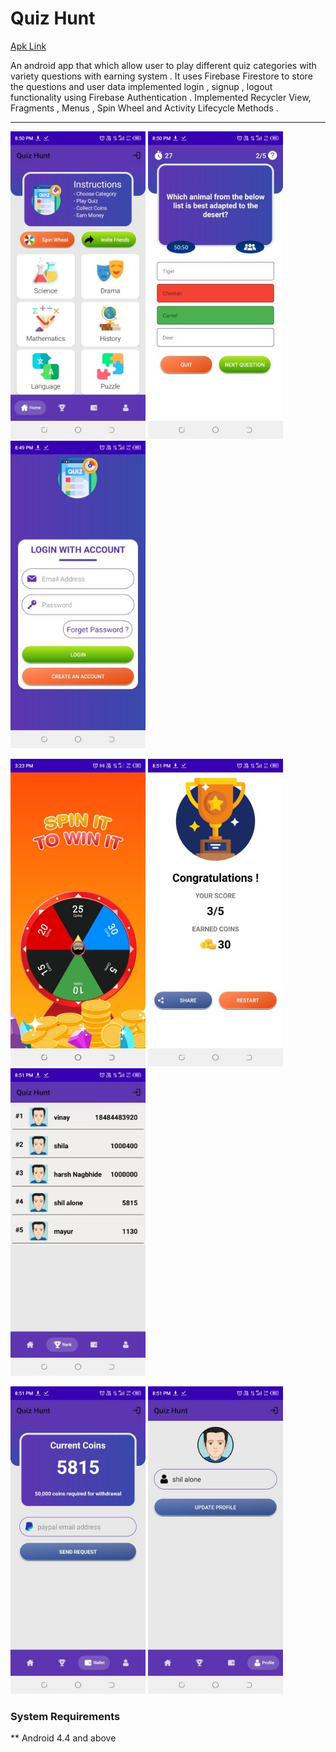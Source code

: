 # Quiz Hunt

[Apk Link](https://drive.google.com/file/d/1kwYd0c_i3asTQ3bSmShP7Sja0tW3RWcv/view?usp=sharing)

An android app that which allow user to play different quiz
categories with variety questions with earning system .
It uses Firebase Firestore to store the questions and user
data
implemented login , signup , logout functionality using
Firebase Authentication .
Implemented Recycler View, Fragments , Menus , Spin Wheel
and Activity Lifecycle Methods .

---

<p float="middle">
  <img src="https://github.com/shil-alone/Quiz-Hunt/blob/master/screenshots/2_quiz.jpg" alt="Dashboard" width="216" height="492" />
  <img src="https://github.com/shil-alone/Quiz-Hunt/blob/master/screenshots/3_quiz.jpg" alt="Quiz" width="216" height="492"  /> 
  <img src="https://github.com/shil-alone/Quiz-Hunt/blob/master/screenshots/1_quiz.jpg" alt="Login" width="216" height="492"  />
</p>

<p float="middle">
    <img src="https://github.com/shil-alone/Quiz-Hunt/blob/master/screenshots/8_quiz.jpg" alt="Wheel"  width="216" height="492"  /> 
    <img src="https://github.com/shil-alone/Quiz-Hunt/blob/master/screenshots/4_quiz.jpg" alt="Result" width="216" height="492"  />
    <img src="https://github.com/shil-alone/Quiz-Hunt/blob/master/screenshots/5_quiz.jpg" alt="Leaderboard"  width="216" height="492"  />
   
</p>

<p float="middle">
  <img src="https://github.com/shil-alone/Quiz-Hunt/blob/master/screenshots/6_quiz.jpg"  alt="Wallet" width="216" height="492"  />
  <img src="https://github.com/shil-alone/Quiz-Hunt/blob/master/screenshots/7_quiz.jpg" alt="Profile" width="216" height="492"  />
</p>




### System Requirements
** Android 4.4 and above